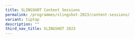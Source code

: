 ```yaml
---
title: SLINGSHOT Content Sessions
permalink: /programmes/slingshot-2023/content-sessions/
variant: tiptap
description: ""
third_nav_title: SLINGSHOT 2023
---
```

